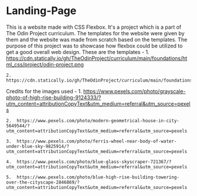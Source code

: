 # Landing-Page

This is a website made with CSS Flexbox. It's a project which is a part of The Odin Project curriculum. The templates for the website were given by them and the website was made from scratch based on the templates. The purpose of this project was to showcase how flexbox could be utilized to get a good overall web design. These are the templates -
    1. https://cdn.statically.io/gh/TheOdinProject/curriculum/main/foundations/html_css/project/odin-project.png

    2. https://cdn.statically.io/gh/TheOdinProject/curriculum/main/foundations/html_css/project/colors_and_stuff.png

Credits for the images used -
    1.  https://www.pexels.com/photo/grayscale-photo-of-high-rise-building-9124333/?utm_content=attributionCopyText&utm_medium=referral&utm_source=pexels

    2.  https://www.pexels.com/photo/modern-geometrical-house-in-city-5649544/?utm_content=attributionCopyText&utm_medium=referral&utm_source=pexels

    3.  https://www.pexels.com/photo/ferris-wheel-near-body-of-water-under-blue-sky-9825914/?utm_content=attributionCopyText&utm_medium=referral&utm_source=pexels

    4.  https://www.pexels.com/photo/blue-glass-skyscraper-721367/?utm_content=attributionCopyText&utm_medium=referral&utm_source=pexels

    5.  https://www.pexels.com/photo/blue-high-rise-building-towering-over-the-cityscape-2846869/?utm_content=attributionCopyText&utm_medium=referral&utm_source=pexels  
